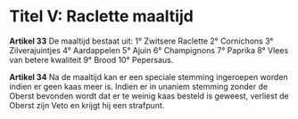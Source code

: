 # Titel V: Raclette maaltijd

**Artikel 33** De maaltijd bestaat uit: 1° Zwitsere Raclette 2° Cornichons 3° Zilverajuintjes 4° Aardappelen 5° Ajuin 6° Champignons 7° Paprika 8° Vlees van betere kwaliteit 9° Brood 10° Pepersaus.

**Artikel 34** Na de maaltijd kan er een speciale stemming ingeroepen worden indien er geen kaas meer is. Indien er in unaniem stemming zonder de Oberst bevonden wordt dat er te weinig kaas besteld is geweest, verliest de Oberst zijn Veto en krijgt hij een strafpunt.